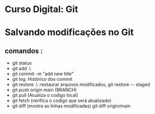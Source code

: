 # Curso Digital: Git

# Salvando modificações no Git

## comandos : 
* git status
* git add .\ 
* git commit -m "add new title" 
* git log: Histórico dos commit 
* git restore .\ :restaurar arquivos modificados, git restore -- staged 
* git push origin main (BRANCH)
* git pull (Atualiza o codigo local)
* git fetch (verifica o codigo que será atualizado)
* git diff (mostra as linhas modificadas) git diff origin/main

